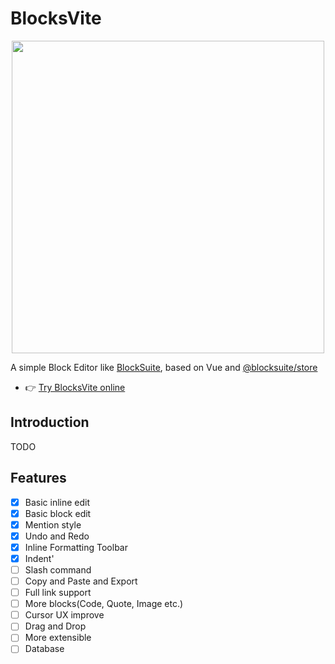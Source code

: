 # BlocksVite

<p align="center">
  <picture style="width: 500px">
    <source media="(prefers-color-scheme: light)" srcset="https://user-images.githubusercontent.com/17165520/234758110-ab5c4c5c-c5aa-432b-a864-0642e2de43b0.png" />
    <source media="(prefers-color-scheme: dark)" srcset="https://user-images.githubusercontent.com/17165520/234758824-713ec7db-e121-4960-8f92-5007e86d6860.png" />
    <img src="https://user-images.githubusercontent.com/17165520/234758110-ab5c4c5c-c5aa-432b-a864-0642e2de43b0.png" width="500" />
  </picture>
</p>

A simple Block Editor like <a href="https://blocksuite.affine.pro/" target="_blank">BlockSuite</a>, based on Vue and <a
                href="https://github.com/toeverything/blocksuite" target="_blank">@blocksuite/store</a>

- 👉 [Try BlocksVite online](https://blocksvite-playground.vercel.app/)
## Introduction
TODO

## Features

- [x] Basic inline edit
- [x] Basic block edit
- [x] Mention style
- [x] Undo and Redo
- [x] Inline Formatting Toolbar
- [x] Indent'
- [ ] Slash command
- [ ] Copy and Paste and Export
- [ ] Full link support
- [ ] More blocks(Code, Quote, Image etc.)
- [ ] Cursor UX improve
- [ ] Drag and Drop
- [ ] More extensible
- [ ] Database
